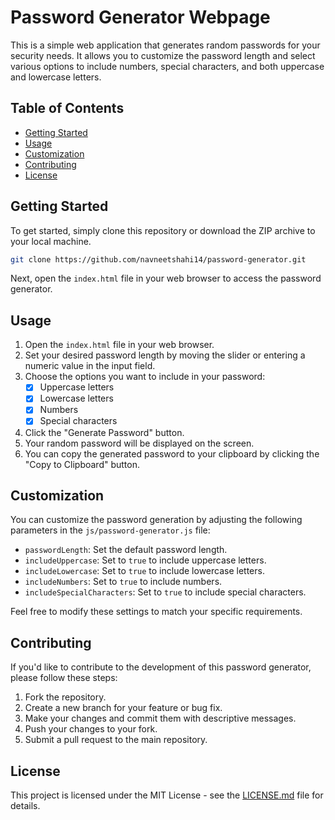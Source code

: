 # Password Generator Webpage

This is a simple web application that generates random passwords for your security needs. It allows you to customize the password length and select various options to include numbers, special characters, and both uppercase and lowercase letters.

## Table of Contents

- [Getting Started](#getting-started)
- [Usage](#usage)
- [Customization](#customization)
- [Contributing](#contributing)
- [License](#license)

## Getting Started

To get started, simply clone this repository or download the ZIP archive to your local machine.

```bash
git clone https://github.com/navneetshahi14/password-generator.git
```

Next, open the `index.html` file in your web browser to access the password generator.

## Usage

1. Open the `index.html` file in your web browser.
2. Set your desired password length by moving the slider or entering a numeric value in the input field.
3. Choose the options you want to include in your password:
   - [x] Uppercase letters
   - [x] Lowercase letters
   - [x] Numbers
   - [x] Special characters
4. Click the "Generate Password" button.
5. Your random password will be displayed on the screen.
6. You can copy the generated password to your clipboard by clicking the "Copy to Clipboard" button.

## Customization

You can customize the password generation by adjusting the following parameters in the `js/password-generator.js` file:

- `passwordLength`: Set the default password length.
- `includeUppercase`: Set to `true` to include uppercase letters.
- `includeLowercase`: Set to `true` to include lowercase letters.
- `includeNumbers`: Set to `true` to include numbers.
- `includeSpecialCharacters`: Set to `true` to include special characters.

Feel free to modify these settings to match your specific requirements.

## Contributing

If you'd like to contribute to the development of this password generator, please follow these steps:

1. Fork the repository.
2. Create a new branch for your feature or bug fix.
3. Make your changes and commit them with descriptive messages.
4. Push your changes to your fork.
5. Submit a pull request to the main repository.

## License

This project is licensed under the MIT License - see the [LICENSE.md](LICENSE.md) file for details.
